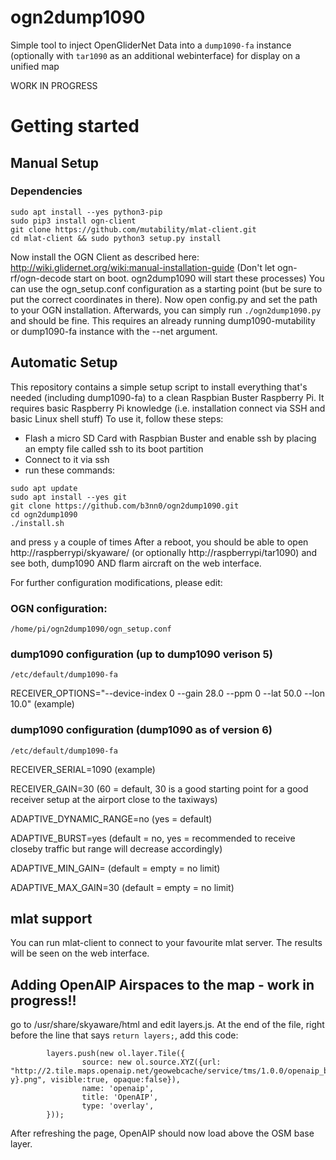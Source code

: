 # ogn2dump1090
Simple tool to inject OpenGliderNet Data into a `dump1090-fa` instance (optionally with `tar1090` as an additional webinterface) for display on a unified map

WORK IN PROGRESS

# Getting started
## Manual Setup
### Dependencies
```
sudo apt install --yes python3-pip
sudo pip3 install ogn-client
git clone https://github.com/mutability/mlat-client.git
cd mlat-client && sudo python3 setup.py install
```
Now install the OGN Client as described here: http://wiki.glidernet.org/wiki:manual-installation-guide
(Don't let ogn-rf/ogn-decode start on boot. ogn2dump1090 will start these processes)
You can use the ogn_setup.conf configuration as a starting point (but be sure to put the correct coordinates in there).
Now open config.py and set the path to your OGN installation.
Afterwards, you can simply run `./ogn2dump1090.py` and should be fine.
This requires an already running dump1090-mutability or dump1090-fa instance with the --net argument.

## Automatic Setup
This repository contains a simple setup script to install everything that's needed (including dump1090-fa)
to a clean Raspbian Buster Raspberry Pi. It requires basic Raspberry Pi knowledge (i.e. installation connect via SSH and basic Linux shell stuff)
To use it, follow these steps:
- Flash a micro SD Card with Raspbian Buster and enable ssh by placing an empty file called ssh to its boot partition
- Connect to it via ssh
- run these commands:
```
sudo apt update
sudo apt install --yes git
git clone https://github.com/b3nn0/ogn2dump1090.git
cd ogn2dump1090
./install.sh
```
and press `y` a couple of times
After a reboot, you should be able to open http://raspberrypi/skyaware/ (or optionally http://raspberrypi/tar1090)
and see both, dump1090 AND flarm aircraft on the web interface.

For further configuration modifications, please edit:

### OGN configuration:
`/home/pi/ogn2dump1090/ogn_setup.conf`

### dump1090 configuration (up to dump1090 verison 5)
`/etc/default/dump1090-fa`

RECEIVER_OPTIONS="--device-index 0 --gain 28.0 --ppm 0 --lat 50.0 --lon 10.0" (example)

### dump1090 configuration (dump1090 as of version 6)
`/etc/default/dump1090-fa`

RECEIVER_SERIAL=1090 (example)

RECEIVER_GAIN=30 (60 = default, 30 is a good starting point for a good receiver setup at the airport close to the taxiways)

ADAPTIVE_DYNAMIC_RANGE=no (yes = default)

ADAPTIVE_BURST=yes (default = no, yes = recommended to receive closeby traffic but range will decrease accordingly)

ADAPTIVE_MIN_GAIN= (default = empty = no limit)

ADAPTIVE_MAX_GAIN=30 (default = empty = no limit)

## mlat support
You can run mlat-client to connect to your favourite mlat server. The results will be seen on the web interface.

## Adding OpenAIP Airspaces to the map - work in progress!!
go to /usr/share/skyaware/html and edit layers.js.
At the end of the file, right before the line that says `return layers;`, add this code:
```
        layers.push(new ol.layer.Tile({
                source: new ol.source.XYZ({url: "http://2.tile.maps.openaip.net/geowebcache/service/tms/1.0.0/openaip_basemap@EPSG%3A900913@png/{z}/{x}/{-y}.png", visible:true, opaque:false}),
                name: 'openaip',
                title: 'OpenAIP',
                type: 'overlay',
        }));
```
After refreshing the page, OpenAIP should now load above the OSM base layer.
